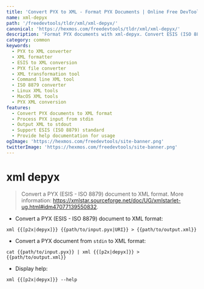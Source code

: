```yaml
---
title: 'Convert PYX to XML - Format PYX Documents | Online Free DevTools by Hexmos'
name: xml-depyx
path: '/freedevtools/tldr/xml/xml-depyx/'
canonical: 'https://hexmos.com/freedevtools/tldr/xml/xml-depyx/'
description: 'Format PYX documents with xml-depyx. Convert ESIS (ISO 8879) PYX data to XML easily. Free online tool, no registration required.'
category: common
keywords:
  - PYX to XML converter
  - XML formatter
  - ESIS to XML conversion
  - PYX file converter
  - XML transformation tool
  - Command line XML tool
  - ISO 8879 converter
  - Linux XML tools
  - MacOS XML tools
  - PYX XML conversion
features:
  - Convert PYX documents to XML format
  - Process PYX input from stdin
  - Output XML to stdout
  - Support ESIS (ISO 8879) standard
  - Provide help documentation for usage
ogImage: 'https://hexmos.com/freedevtools/site-banner.png'
twitterImage: 'https://hexmos.com/freedevtools/site-banner.png'
---
```


# xml depyx

> Convert a PYX (ESIS - ISO 8879) document to XML format.
> More information: <https://xmlstar.sourceforge.net/doc/UG/xmlstarlet-ug.html#idm47077139550832>.

- Convert a PYX (ESIS - ISO 8879) document to XML format:

`xml {{[p2x|depyx]}} {{path/to/input.pyx|URI}} > {{path/to/output.xml}}`

- Convert a PYX document from `stdin` to XML format:

`cat {{path/to/input.pyx}} | xml {{[p2x|depyx]}} > {{path/to/output.xml}}`

- Display help:

`xml {{[p2x|depyx]}} --help`
